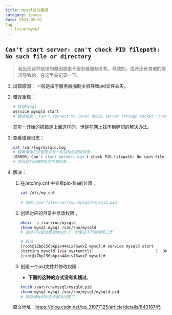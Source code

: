 ```yaml
---
title: mysql启动错误
category: issues
date: 2021-05-02
tag
  - issue:mysql
---
```


## `Can't start server: can't check PID filepath: No such file or directory`

> 我出现这种错误的原因是由于服务器强制关机，导致的。或许还有其他的情况导致的，在这里先记录一下。

1. 出错原因： 一般是由于服务器强制关机导致pid文件丢失。 

2. 错误重现：

   ```bash
   # 启动Mysql
   service mysqld start
   # 错误信息： Can't connect to local MySQL server through socket '/var/lib/mysql/mysql.sock' (111)
   ```

   其实一开始的报错是上面这样的，但是在网上找不到确切的解决办法。

3. 查看错误日志；

   ```bash
   cat /var/log/mysqld.log
   # 查看错误日志里面会有一句这样的错误信息；
   [ERROR] Can't start server: can't check PID filepath: No such file or directory
   # 告诉我们没有PID文件或目录；
   ```

4. 解决： 

   1. 在/etc/my.cnf 中查看pid-file的位置 ，

      ```bash
      cat /etc/my.cnf
       
      # 我的：pid-file=/var/run/mysqld/mysqld.pid
      ```

   2. 创建对应的目录并修改权限 ，

      ```bash
      mkdir -p /var/run/mysqld
      chown mysql.mysql /var/run/mysqld
      # 这时可以尝试重启mysql了，如果还不行继续第三步
      
      # 启动
      [root@iZbp156pkpio44mis76wmxZ mysql]# service mysqld start
      Starting mysqld (via systemctl):                           [  OK  ]
      [root@iZbp156pkpio44mis76wmxZ mysql]#
      ```

   3. 创建一个pid文件并修改权限 .

      - **下面的这种的方式没有实践过**。

      ```bash
      touch /var/run/mysql/mysqld.pid
      chown mysql.mysql /var/run/mysql/mysqld.pid
      # 再启动MySQL应该就没问题了。
      ```

   原文地址：https://blog.csdn.net/qq_31977125/article/details/84318745

